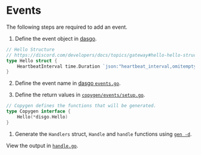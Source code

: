 # Events

The following steps are required to add an event.

1. Define the event object in [dasgo](https://github.com/switchupcb/dasgo).

```go
// Hello Structure
// https://discord.com/developers/docs/topics/gateway#hello-hello-structure
type Hello struct {
	HeartbeatInterval time.Duration `json:"heartbeat_interval,omitempty"`
}
```

2. Define the event name in [dasgo `events.go`](https://github.com/switchupcb/dasgo/blob/main/dasgo/events.go).

3. Define the return values in [`copygen/events/setup.go`](/_gen/tools/copygen/events/setup.go).
```go
// Copygen defines the functions that will be generated.
type Copygen interface {
    Hello(*disgo.Hello)
}
```

1. Generate the `Handlers` struct,  `Handle` and `handle` functions using [`gen -d`](/_gen/README.md).

View the output in [`handle.go`](/wrapper/handle.go).